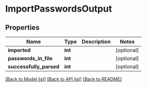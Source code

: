 # ImportPasswordsOutput

## Properties
Name | Type | Description | Notes
------------ | ------------- | ------------- | -------------
**imported** | **int** |  | [optional] 
**passwords_in_file** | **int** |  | [optional] 
**successfully_parsed** | **int** |  | [optional] 

[[Back to Model list]](../README.md#documentation-for-models) [[Back to API list]](../README.md#documentation-for-api-endpoints) [[Back to README]](../README.md)


